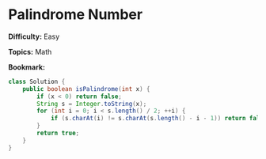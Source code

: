 # Palindrome Number

**Difficulty:** Easy

**Topics:** Math

**Bookmark:**

```java
class Solution {
    public boolean isPalindrome(int x) {
        if (x < 0) return false;
        String s = Integer.toString(x);
        for (int i = 0; i < s.length() / 2; ++i) {
            if (s.charAt(i) != s.charAt(s.length() - i - 1)) return false;
        }
        return true;
    }
}
```
